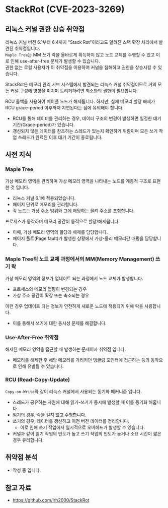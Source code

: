 # StackRot (CVE-2023-3269)

## 리눅스 커널 권한 상승 취약점

리눅스 커널 버전 6.1부터 6.4까지 "Stack Rot"이라고도 알려진 스택 확장 처리에서 발견된 취약점입니다.  
`Maple Tree`는 MM 쓰기 락을 올바르게 획득하지 않고 노드 교체를 수행할 수 있고 이로 인해 use-after-free 문제가 발생할 수 있습니다.  
권한 없는 로컬 사용자가 이 취약점을 이용하여 커널을 침해하고 권한을 상승시킬 수 있습니다.

StackRot은 메모리 관리 서브 시스템에서 발견되는 리눅스 커널 취약점이므로 거의 모든 커널 구성에 영향을 미치며 트리거하려면 최소한의 권한이 필요합니다.

RCU 콜백을 사용하여 메이플 노드가 해제됩니다.
하지만, 실제 메모리 할당 해제가 RCU grace-period 이후까지 지연된다는 점에 유의해야 합니다.

- RCU를 통해 데이터를 관리하는 경우, 데이터 구조의 변경이 발생하면 일정한 대기 기간(Grace-period)가 있습니다.
- 갱신되지 않은 데이터를 참조하는 스레드가 있는지 확인하기 위함이며 모든 쓰기 작업 쓰레드가 완료된 이후 대기 기간이 종료됩니다.

## 사전 지식

### Maple Tree

가상 메모리 영역을 관리하며 가상 메모리 영역을 나타내는 노드를 계층적 구조로 표현한 것 입니다.

- 리눅스 커널 6.1에 적용되었습니다.
- 페이지 단위로 메모리를 관리합니다.
- 각 노드는 가상 주소 범위와 그에 해당하는 물리 주소를 포함합니다.

프로세스가 동작하며 메모리 공간이 동적으로 할당/해제됩니다.

- 이때, 가상 메모리 영역의 할당과 해제를 담당합니다.
- 페이지 폴트(Page fault)가 발생한 상황에서 가상-물리 메모리간 매핑을 담당합니다.

### Maple Tree의 노드 교체 과정에서의 MM(Memory Management) 쓰기 락

가상 메모리 영역의 정보가 업데이트 되는 과정에서 노드 교체가 발생합니다.

- 프로세스의 메모리 맵핑이 변경되는 경우
- 가상 주소 공간이 확장 또는 축소되는 경우

이런 경우 업데이트 되는 정보가 안전하게 새로운 노드에 적용되기 위해 락을 사용합니다.

- 이를 통해서 쓰기에 대한 동시성 문제를 해결합니다.

### Use-After-Free 취약점

해제된 메모리 영역을 접근할 때 발생하는 문제이자 취약점 입니다.

- 메모리를 해제한 후 해당 메모리를 가리키던 댕글링 포인터에 접근하는 등의 동작으로 인해 유발될 수 있습니다.

### RCU (Read-Copy-Update)

`Copy-on-Write`와 같이 리눅스 커널에서 사용되는 동기화 메커니즘 입니다.

- 스레드가 공유하는 자원에 대해 읽기-쓰기가 동시에 발생할 때 이를 동기화 해줍니다.
- 읽기의 경우, 락을 걸지 않고 수행합니다.
- 쓰기의 경우, 데이터를 갱신하고 이전 버전 데이터를 정리합니다.
  - 이로 인해 쓰기 작업에서 일시적으로 오버헤드가 발생할 수 있습니다.
- 커널과 같이 읽기 작업의 빈도가 높고 쓰기 작업의 빈도가 늦거나 소요 시간이 짧은 경우 유리합니다.

## 취약점 분석

- 작성 중 입니다.

## 참고 자료

- https://github.com/lrh2000/StackRot
